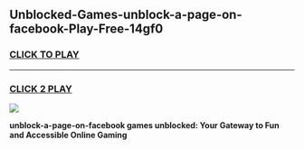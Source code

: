 
## Unblocked-Games-unblock-a-page-on-facebook-Play-Free-14gf0
<h3>
<a href="https://premium76.site?title=unblock-a-page-on-facebook&ref=21A">CLICK TO PLAY</a></h3>
<hr>

<h3>
<a href="https://premium76.site?title=unblock-a-page-on-facebook&ref=21A">CLICK 2 PLAY</a>
  
</h3>

<a href="https://premium76.site?title=unblock-a-page-on-facebook&ref=21A"><img src="https://clearcache.store/games.png"></a>


**unblock-a-page-on-facebook games unblocked: Your Gateway to Fun and Accessible Online Gaming**
